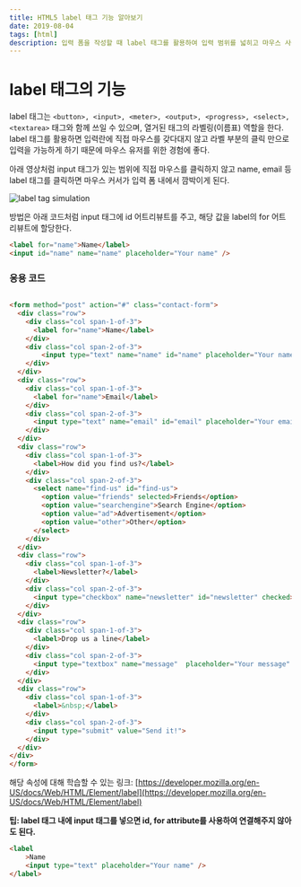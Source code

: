```yaml
---
title: HTML5 label 태그 기능 알아보기
date: 2019-08-04
tags: [html]
description: 입력 폼을 작성할 때 label 태그를 활용하여 입력 범위를 넓히고 마우스 사용자의 편의를 증진할 수 있다.
---
```


# label 태그의 기능

label 태그는 `<button>, <input>, <meter>, <output>, <progress>, <select>, <textarea>` 태그와 함께 쓰일 수 있으며, 열거된 태그의 라벨링(이름표) 역할을 한다. label 태그를 활용하면 입력란에 직접 마우스를 갖다대지 않고 라벨 부분의 클릭 만으로 입력을 가능하게 하기 때문에 마우스 유저를 위한 경험에 좋다.

아래 영상처럼 input 태그가 있는 범위에 직접 마우스를 클릭하지 않고 name, email 등 label 태그를 클릭하면 마우스 커서가 입력 폼 내에서 깜박이게 된다.

![label tag simulation](../../static/media/label_tag.gif)

방법은 아래 코드처럼 input 태그에 id 어트리뷰트를 주고, 해당 값을 label의 for 어트리뷰트에 할당한다.

```html
<label for="name">Name</label>
<input id="name" name="name" placeholder="Your name" />
```

### 응용 코드

```html

<form method="post" action="#" class="contact-form">
  <div class="row">
    <div class="col span-1-of-3">
      <label for="name">Name</label>
    </div>
    <div class="col span-2-of-3">
        <input type="text" name="name" id="name" placeholder="Your name" required>
    </div>
  </div>
  <div class="row">
    <div class="col span-1-of-3">
      <label for="name">Email</label>
    </div>
    <div class="col span-2-of-3">
      <input type="text" name="email" id="email" placeholder="Your email" required>
    </div>
  </div>
  <div class="row">
    <div class="col span-1-of-3">
      <label>How did you find us?</label>
    </div>
    <div class="col span-2-of-3">
      <select name="find-us" id="find-us">
        <option value="friends" selected>Friends</option>
        <option value="searchengine">Search Engine</option>
        <option value="ad">Advertisement</option>
        <option value="other">Other</option>
      </select>
    </div>
  </div>
  <div class="row">
    <div class="col span-1-of-3">
      <label>Newsletter?</label>
    </div>
    <div class="col span-2-of-3">
      <input type="checkbox" name="newsletter" id="newsletter" checked>Yes, please
    </div>
  </div>
  <div class="row">
    <div class="col span-1-of-3">
      <label>Drop us a line</label>
    </div>
    <div class="col span-2-of-3">
      <input type="textbox" name="message"  placeholder="Your message" required>
    </div>
  </div>
  <div class="row">
    <div class="col span-1-of-3">
      <label>&nbsp;</label>
    </div>
    <div class="col span-2-of-3">
      <input type="submit" value="Send it!">
    </div>
  </div>
</div>
</form>
```

해당 속성에 대해 학습할 수 있는 링크: [https://developer.mozilla.org/en-US/docs/Web/HTML/Element/label](https://developer.mozilla.org/en-US/docs/Web/HTML/Element/label)

<b>팁: label 태그 내에 input 태그를 넣으면 id, for attribute를 사용하여 연결해주지 않아도 된다. </b>

```html
<label
	>Name
	<input type="text" placeholder="Your name" />
</label>
```
